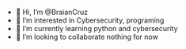 - 👋 Hi, I’m @BraianCruz
- 👀 I’m interested in Cybersecurity, programing
- 🌱 I’m currently learning python and cybersecurity
- 💞️ I’m looking to collaborate nothing for now

<!---
BraianCruz/BraianCruz is a ✨ special ✨ repository because its `README.md` (this file) appears on your GitHub profile.
You can click the Preview link to take a look at your changes.
--->
